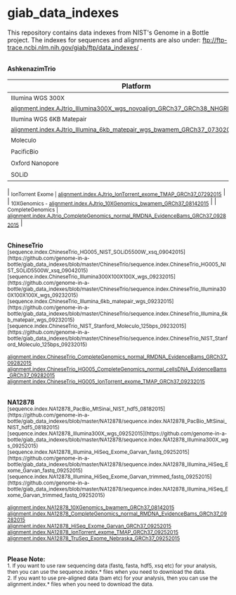# giab_data_indexes
This repository contains data indexes from NIST's Genome in a Bottle project. The indexes for sequences and alignments are also under:  ftp://ftp-trace.ncbi.nlm.nih.gov/giab/ftp/data_indexes/ .

<br />
<strong>AshkenazimTrio</strong><br />

| Platform | Index |
| -------- | ------ |
| <sub>Illumina WGS 300X | [sequence.index.AJtrio_Illumina300X_wgs_07292015](https://github.com/genome-in-a-bottle/giab_data_indexes/blob/master/AshkenazimTrio/sequence.index.AJtrio_Illumina300X_wgs_07292015)</sub>
<sub>                   [alignment.index.AJtrio_Illumina300X_wgs_novoalign_GRCh37_GRCh38_NHGRI_07282015](https://github.com/genome-in-a-bottle/giab_data_indexes/blob/master/AshkenazimTrio/alignment.index.AJtrio_Illumina300X_wgs_novoalign_GRCh37_GRCh38_NHGRI_07282015)</sub> |
| <sub>Illumina WGS 6KB Matepair | [sequence.index.AJtrio_Illumina_6kb_matepair_wgs_08032015](https://github.com/genome-in-a-bottle/giab_data_indexes/blob/master/AshkenazimTrio/sequence.index.AJtrio_Illumina_6kb_matepair_wgs_08032015)</sub>
<sub>                           [alignment.index.AJtrio_Illumina_6kb_matepair_wgs_bwamem_GRCh37_07302015](https://github.com/genome-in-a-bottle/giab_data_indexes/blob/master/AshkenazimTrio/alignment.index.AJtrio_Illumina_6kb_matepair_wgs_bwamem_GRCh37_07302015)</sub> |
| <sub>Moleculo | [sequence.index.AJtrio_NIST_Stanford_Moleculo_125bps_08042015](https://github.com/genome-in-a-bottle/giab_data_indexes/blob/master/AshkenazimTrio/sequence.index.AJtrio_NIST_Stanford_Moleculo_125bps_08042015)</sub> |
| <sub>PacificBio | [sequence.index.AJtrio_PacBio_MtSinai_NIST_hdf5_08072015](https://github.com/genome-in-a-bottle/giab_data_indexes/blob/master/AshkenazimTrio/sequence.index.AJtrio_PacBio_MtSinai_NIST_hdf5_08072015)</sub> |
| <sub>Oxford Nanopore | [sequence.index.AJtrio_HG002_Cornell_Oxford_Nanopore_06232015](https://github.com/genome-in-a-bottle/giab_data_indexes/blob/master/AshkenazimTrio/sequence.index.AJtrio_HG002_Cornell_Oxford_Nanopore_06232015)</sub> |
| <sub>SOLiD | [sequence.index.AJtrio_HG002_NIST_SOLiD5500W_xsq_09042015](https://github.com/genome-in-a-bottle/giab_data_indexes/blob/master/AshkenazimTrio/sequence.index.AJtrio_HG002_NIST_SOLiD5500W_xsq_09042015)</sub> |

| <sub>IonTorrent Exome | [alignment.index.AJtrio_IonTorrent_exome_TMAP_GRCh37_07292015](https://github.com/genome-in-a-bottle/giab_data_indexes/blob/master/AshkenazimTrio/alignment.index.AJtrio_IonTorrent_exome_TMAP_GRCh37_07292015)</sub> |
| <sub>10XGenomics - [alignment.index.AJtrio_10XGenomics_bwamem_GRCh37_08142015](https://github.com/genome-in-a-bottle/giab_data_indexes/blob/master/AshkenazimTrio/alignment.index.AJtrio_10XGenomics_bwamem_GRCh37_08142015)</sub> |
| <sub>CompleteGenomics | [alignment.index.AJtrio_CompleteGenomics_normal_RMDNA_EvidenceBams_GRCh37_09282015](https://github.com/genome-in-a-bottle/giab_data_indexes/blob/master/AshkenazimTrio/alignment.index.AJtrio_CompleteGenomics_normal_RMDNA_EvidenceBams_GRCh37_09282015)</sub> |


<br />
<strong>ChineseTrio</strong><br />
<sub>[sequence.index.ChineseTrio_HG005_NIST_SOLiD5500W_xsq_09042015](https://github.com/genome-in-a-bottle/giab_data_indexes/blob/master/ChineseTrio/sequence.index.ChineseTrio_HG005_NIST_SOLiD5500W_xsq_09042015)</sub><br />
<sub>[sequence.index.ChineseTrio_Illumina300X100X100X_wgs_09232015](https://github.com/genome-in-a-bottle/giab_data_indexes/blob/master/ChineseTrio/sequence.index.ChineseTrio_Illumina300X100X100X_wgs_09232015)</sub><br />
<sub>[sequence.index.ChineseTrio_Illumina_6kb_matepair_wgs_09232015](https://github.com/genome-in-a-bottle/giab_data_indexes/blob/master/ChineseTrio/sequence.index.ChineseTrio_Illumina_6kb_matepair_wgs_09232015)</sub><br />
<sub>[sequence.index.ChineseTrio_NIST_Stanford_Moleculo_125bps_09232015](https://github.com/genome-in-a-bottle/giab_data_indexes/blob/master/ChineseTrio/sequence.index.ChineseTrio_NIST_Stanford_Moleculo_125bps_09232015)</sub><br />

<sub>[alignment.index.ChineseTrio_CompleteGenomics_normal_RMDNA_EvidenceBams_GRCh37_09282015](https://github.com/genome-in-a-bottle/giab_data_indexes/blob/master/ChineseTrio/alignment.index.ChineseTrio_CompleteGenomics_normal_RMDNA_EvidenceBams_GRCh37_09282015)</sub><br />
<sub>[alignment.index.ChineseTrio_HG005_CompleteGenomics_normal_cellsDNA_EvidenceBams_GRCh37_09282015](https://github.com/genome-in-a-bottle/giab_data_indexes/blob/master/ChineseTrio/alignment.index.ChineseTrio_HG005_CompleteGenomics_normal_cellsDNA_EvidenceBams_GRCh37_09282015)</sub><br />
<sub>[alignment.index.ChineseTrio_HG005_IonTorrent_exome_TMAP_GRCh37_09232015](https://github.com/genome-in-a-bottle/giab_data_indexes/blob/master/ChineseTrio/alignment.index.ChineseTrio_HG005_IonTorrent_exome_TMAP_GRCh37_09232015)</sub><br />


<br />
<strong>NA12878</strong><br />
<sub>[sequence.index.NA12878_PacBio_MtSinai_NIST_hdf5_08182015](https://github.com/genome-in-a-bottle/giab_data_indexes/blob/master/NA12878/sequence.index.NA12878_PacBio_MtSinai_NIST_hdf5_08182015)</sub><br />
<sub>[sequence.index.NA12878_Illumina300X_wgs_09252015](https://github.com/genome-in-a-bottle/giab_data_indexes/blob/master/NA12878/sequence.index.NA12878_Illumina300X_wgs_09252015)</sub><br />
<sub>[sequence.index.NA12878_Illumina_HiSeq_Exome_Garvan_fastq_09252015](https://github.com/genome-in-a-bottle/giab_data_indexes/blob/master/NA12878/sequence.index.NA12878_Illumina_HiSeq_Exome_Garvan_fastq_09252015)</sub><br />
<sub>[sequence.index.NA12878_Illumina_HiSeq_Exome_Garvan_trimmed_fastq_09252015](https://github.com/genome-in-a-bottle/giab_data_indexes/blob/master/NA12878/sequence.index.NA12878_Illumina_HiSeq_Exome_Garvan_trimmed_fastq_09252015)</sub><br />

<sub>[alignment.index.NA12878_10XGenomics_bwamem_GRCh37_08142015](https://github.com/genome-in-a-bottle/giab_data_indexes/blob/master/NA12878/alignment.index.NA12878_10XGenomics_bwamem_GRCh37_08142015)</sub><br />
<sub>[alignment.index.NA12878_CompleteGenomics_normal_RMDNA_EvidenceBams_GRCh37_09282015](https://github.com/genome-in-a-bottle/giab_data_indexes/blob/master/NA12878/alignment.index.NA12878_CompleteGenomics_normal_RMDNA_EvidenceBams_GRCh37_09282015)</sub><br />
<sub>[alignment.index.NA12878_HiSeq_Exome_Garvan_GRCh37_09252015](https://github.com/genome-in-a-bottle/giab_data_indexes/blob/master/NA12878/alignment.index.NA12878_HiSeq_Exome_Garvan_GRCh37_09252015)</sub><br />
<sub>[alignment.index.NA12878_IonTorrent_exome_TMAP_GRCh37_09252015](https://github.com/genome-in-a-bottle/giab_data_indexes/blob/master/NA12878/alignment.index.NA12878_IonTorrent_exome_TMAP_GRCh37_09252015)</sub><br />
<sub>[alignment.index.NA12878_TruSeq_Exome_Nebraska_GRCh37_09252015](https://github.com/genome-in-a-bottle/giab_data_indexes/blob/master/NA12878/alignment.index.NA12878_TruSeq_Exome_Nebraska_GRCh37_09252015)</sub><br />


<br />
<strong>Please Note:</strong><br />
<sub>1. If you want to use raw sequencing data (fastq, fasta, hdf5, xsq etc) for your analysis, then you can use the sequence.index.* files when you need to download the data.</sub>
<br />
<sub>2. If you want to use pre-aligned data (bam etc) for your analysis, then you can use the alignment.index.* files when you need to download the data.</sub>

